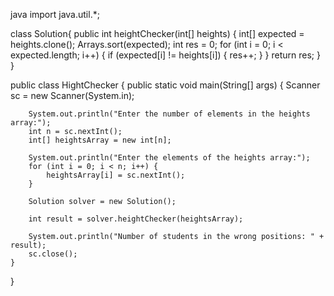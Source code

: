 java
import java.util.*;

class Solution{
    public int heightChecker(int[] heights) {
        int[] expected = heights.clone();
        Arrays.sort(expected);
        int res = 0;
        for (int i = 0; i < expected.length; i++) {
            if (expected[i] != heights[i]) {
                res++;
            }
        }
        return res;
    }
}

public class HightChecker {
    public static void main(String[] args) {
        Scanner sc = new Scanner(System.in);
        
        System.out.println("Enter the number of elements in the heights array:");
        int n = sc.nextInt();
        int[] heightsArray = new int[n];
        
        System.out.println("Enter the elements of the heights array:");
        for (int i = 0; i < n; i++) {
            heightsArray[i] = sc.nextInt();
        }

        Solution solver = new Solution();
        
        int result = solver.heightChecker(heightsArray);
        
        System.out.println("Number of students in the wrong positions: " + result);
        sc.close();
    }
}

